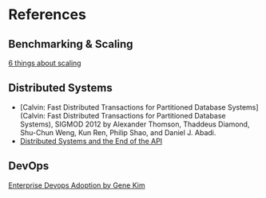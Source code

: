 # References

## Benchmarking & Scaling
[6 things about scaling](http://martin.kleppmann.com/2014/03/26/six-things-about-scaling.html)


## Distributed Systems

* [Calvin: Fast Distributed Transactions for Partitioned Database Systems](Calvin: Fast Distributed Transactions for Partitioned Database Systems), SIGMOD 2012 by Alexander Thomson, Thaddeus Diamond, Shu-Chun Weng, Kun Ren, Philip Shao, and Daniel J. Abadi.
* [Distributed Systems and the End of the API](http://writings.quilt.org/2014/05/12/distributed-systems-and-the-end-of-the-api/)



## DevOps
[Enterprise Devops Adoption by Gene Kim](http://blogs.wsj.com/cio/2014/05/22/enterprise-devops-adoption-isnt-mandatory-but-neither-is-survival/tab/print/)
